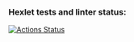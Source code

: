 ### Hexlet tests and linter status:
[![Actions Status](https://github.com/ValeriyOrlov/frontend-project-lvl1/workflows/hexlet-check/badge.svg)](https://github.com/ValeriyOrlov/frontend-project-lvl1/actions)